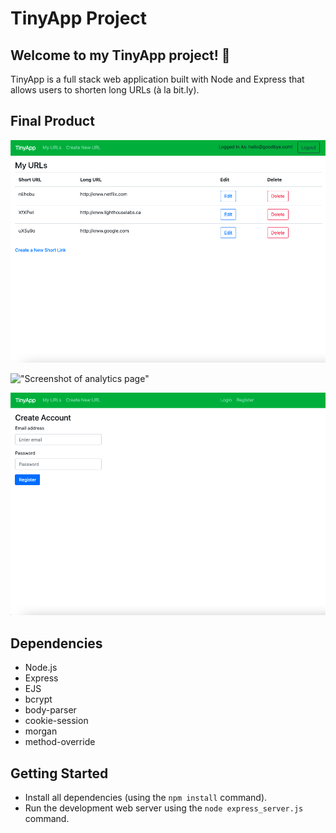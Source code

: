 # TinyApp Project

## Welcome to my TinyApp project! 🐸  

TinyApp is a full stack web application built with Node and Express that allows users to shorten long URLs (à la bit.ly).

## Final Product

!["Screenshot of URLs page"](https://github.com/lucyshen7/tinyapp/blob/master/docs/urls-page.png)

!["Screenshot of analytics page"](https://github.com/lucyshen7/tinyapp/blob/features/override-analytics/docs/url-analytics-page.png)

!["Screenshot of register page"](https://github.com/lucyshen7/tinyapp/blob/master/docs/register-page.png)

## Dependencies

- Node.js
- Express
- EJS
- bcrypt
- body-parser
- cookie-session
- morgan
- method-override

## Getting Started

- Install all dependencies (using the `npm install` command).
- Run the development web server using the `node express_server.js` command.